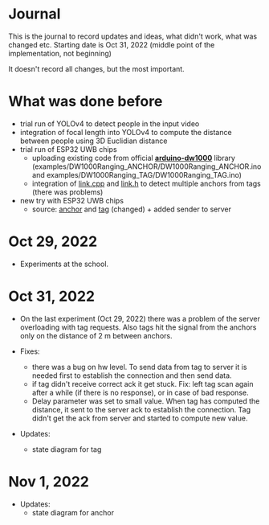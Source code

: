# Journal

This is the journal to record updates and ideas, what didn't work, what was changed etc. Starting date is Oct 31, 2022 (middle point of the implementation, not beginning)

It doesn't record all changes, but the most important.

# What was done before

- trial run of YOLOv4 to detect people in the input video
- integration of focal length into YOLOv4 to compute the distance between people using 3D Euclidian distance
- trial run of ESP32 UWB chips
  - uploading existing code from official **[arduino-dw1000](https://github.com/thotro/arduino-dw1000)** library (examples/DW1000Ranging_ANCHOR/DW1000Ranging_ANCHOR.ino and examples/DW1000Ranging_TAG/DW1000Ranging_TAG.ino)
  - integration of [link.cpp](https://github.com/playfultechnology/UWBRTLPS/blob/main/ESP32/UWB_Positioning/link.cpp) and [link.h](https://github.com/playfultechnology/UWBRTLPS/blob/main/ESP32/UWB_Positioning/link.h) to detect multiple anchors from tags (there was problems)
- new try with ESP32 UWB chips
  - source: [anchor](https://github.com/gsongsong/dw1000-positioning/blob/ee5e2c9e57f42ad23014cc470b6478d3fb0dbe57/anchorArduino/anchorArduino.ino) and [tag](https://github.com/gsongsong/dw1000-positioning/tree/ee5e2c9e57f42ad23014cc470b6478d3fb0dbe57/tagArduino) (changed) + added sender to server

# Oct 29, 2022

- Experiments at the school.

# Oct 31, 2022

- On the last experiment (Oct 29, 2022) there was a problem of the server overloading with tag requests. Also tags hit the signal from the anchors only on the distance of 2 m between anchors.
- Fixes:
  - there was a bug on hw level. To send data from tag to server it is needed first to establish the connection and then send data.
  - if tag didn't receive correct ack it get stuck. Fix: left tag scan again after a while (if there is no response), or in case of bad response.
  - Delay parameter was set to small value. When tag has computed the distance, it sent to the server ack to establish the connection. Tag didn't get the ack from server and started to compute new value. 

- Updates:
  - state diagram for tag
# Nov 1, 2022

- Updates:
  - state diagram for anchor

